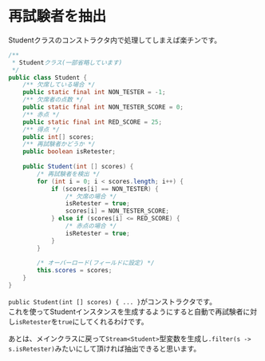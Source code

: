 # 再試験者を抽出
  
Studentクラスのコンストラクタ内で処理してしまえば楽チンです。  
  

```java
/**
 * Studentクラス(一部省略しています)
 */
public class Student {
    /** 欠席している場合 */
    public static final int NON_TESTER = -1;
    /** 欠席者の点数 */
    public static final int NON_TESTER_SCORE = 0;
    /** 赤点 */
    public static final int RED_SCORE = 25;
    /** 得点 */
    public int[] scores;
    /** 再試験者かどうか */
    public boolean isRetester;
    
    public Student(int [] scores) {
        /* 再試験者を検出 */
        for (int i = 0; i < scores.length; i++) {
            if (scores[i] == NON_TESTER) {
                /* 欠席の場合 */
                isRetester = true;
                scores[i] = NON_TESTER_SCORE;
            } else if (scores[i] <= RED_SCORE) {
                /* 赤点の場合 */
                isRetester = true;
            }
        }
        
        /* オーバーロード(フィールドに設定) */
        this.scores = scores;
    }
}
```

  
``public Student(int [] scores) { ... }``がコンストラクタです。  
これを使ってStudentインスタンスを生成するようにすると自動で再試験者に対し``isRetester``を``true``にしてくれるわけです。  
  
あとは、メインクラスに戻って``Stream<Student>``型変数を生成し``.filter(s -> s.isRetester)``みたいにして頂ければ抽出できると思います。

